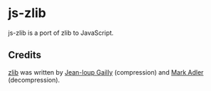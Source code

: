 # js-zlib

js-zlib is a port of zlib to JavaScript.

## Credits

[zlib][0] was written by [Jean-loup Gailly][1] (compression) and [Mark Adler][2] (decompression).


[0]: http://www.zlib.net/
[1]: http://gailly.net/
[2]: http://en.wikipedia.org/wiki/Mark_Adler
